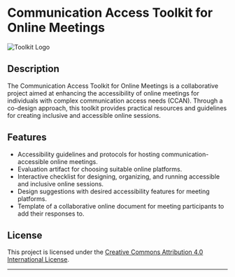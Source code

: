# Communication Access Toolkit for Online Meetings

![Toolkit Logo](https://github.com/communication-access/online-meeting-accessibility-toolkit/image/comm_1.png)

## Description

The Communication Access Toolkit for Online Meetings is a collaborative project aimed at enhancing the accessibility of online meetings for individuals with complex communication access needs (CCAN). Through a co-design approach, this toolkit provides practical resources and guidelines for creating inclusive and accessible online sessions.

## Features

- Accessibility guidelines and protocols for hosting communication-accessible online meetings.
- Evaluation artifact for choosing suitable online platforms.
- Interactive checklist for designing, organizing, and running accessible and inclusive online sessions.
- Design suggestions with desired accessibility features for meeting platforms.
- Template of a collaborative online document for meeting participants to add their responses to.

## License

This project is licensed under the [Creative Commons Attribution 4.0 International License](https://creativecommons.org/licenses/by/4.0/legalcode).

---
